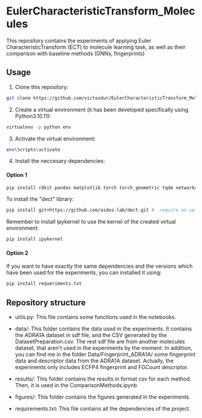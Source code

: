 # EulerCharacteristicTransform_Molecules
This repository contains the experiments of applying Euler CharacteristicTransform (ECT) to molecule learning task, as well as their comparison with baseline methods (GNNs, fingerprints)


## Usage

1) Clone this repository:

```bash
git clone https://github.com/victosdur/EulerCharacteristicTransform_Molecules.git
```

2) Create a virtual environment (it has been developed specifically using Python3.10.11):

```bash
virtualenv -p python env
```

3) Activate the virtual environment:

```bash
env\Scripts\activate
```

4) Install the neccesary dependencies:

#### Option 1

```bash
pip install rdkit pandas matplotlib torch torch_geometric tqdm networkx seaborn xgboost
```

To install the "dect" library:

```bash
pip install git+https://github.com/aidos-lab/dect.git #  require an up-to-date installation of PyTorch, either with (pip install torch torchvision torchaudio --index-url https://download.pytorch.org/whl/cu126) or without (pip install torch) CUDA support: 
```

Remember to install ipykernel to use the kernel of the created virtual environment:

```bash
pip install ipykernel
```

#### Option 2

If you want to have exactly the same dependencies and the versions which have been used for the experiments, you can installed it using:

```bash
pip install requeriments.txt
```

## Repository structure

- utils.py: This file contains some functions used in the notebooks.

- data/: This folder contains the data used in the experiments. It contains the ADRA1A dataset in sdf file, and the CSV generated by the DatasetPreparation.csv. The rest sdf file are from another molecules dataset, that aren't used in the experiments by the moment. In addition, you can find me in the folder Data/Fingerprint_ADRA1A/ some fingerprint data and descriptor data from the ADRA1A dataset. Actually, the experiments only includes ECFP4 fingerprint and FGCount descriptor.

- results/: This folder contains the results in format csv for each method. Then, it is used in the ComparisonMethods.ipynb

- figures/: This folder contains the figures generated in the experiments.

- requirements.txt: This file contains all the dependencies of the project.

